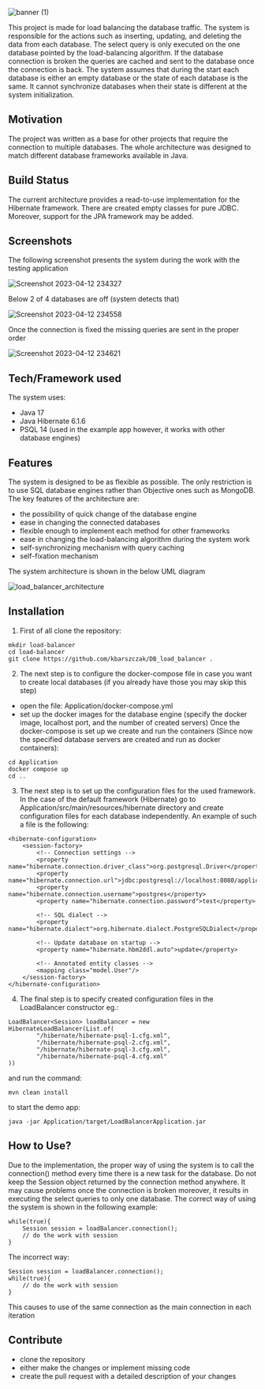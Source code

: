 ![banner (1)](https://user-images.githubusercontent.com/72699445/231595290-94018ac1-8312-4df4-a3df-379093ffc0f4.png)

This project is made for load balancing the database traffic. The system is responsible for the actions such as inserting, updating, and deleting the data from each database. The select query is only executed on the one database pointed by the load-balancing algorithm. If the database connection is broken the queries are cached and sent to the database once the connection is back. The system assumes that during the start each database is either an empty database or the state of each database is the same. It cannot synchronize databases when their state is different at the system initialization.

## Motivation

The project was written as a base for other projects that require the connection to multiple databases. The whole architecture was designed to match different database frameworks available in Java.

## Build Status

The current architecture provides a read-to-use implementation for the Hibernate framework. There are created empty classes for pure JDBC. Moreover, support for the JPA framework may be added.

## Screenshots

The following screenshot presents the system during the work with the testing application

![Screenshot 2023-04-12 234327](https://user-images.githubusercontent.com/72699445/231592722-e191644b-646b-46a4-b9d1-779ab62a6b4a.png)

Below 2 of 4 databases are off (system detects that)

![Screenshot 2023-04-12 234558](https://user-images.githubusercontent.com/72699445/231593126-a2c087d4-077c-4e1f-b3c9-7e0eb4a681b9.png)

Once the connection is fixed the missing queries are sent in the proper order

![Screenshot 2023-04-12 234621](https://user-images.githubusercontent.com/72699445/231593294-d0a58f69-c22c-48a2-b9d3-88ce1a86ce7e.png)

## Tech/Framework used

The system uses:
- Java 17
- Java Hibernate 6.1.6
- PSQL 14 (used in the example app however, it works with other database engines)

## Features

The system is designed to be as flexible as possible. The only restriction is to use SQL database engines rather than Objective ones such as MongoDB. The key features of the architecture are:
- the possibility of quick change of the database engine
- ease in changing the connected databases
- flexible enough to implement each method for other frameworks
- ease in changing the load-balancing algorithm during the system work
- self-synchronizing mechanism with query caching
- self-fixation mechanism

The system architecture is shown in the below UML diagram

![load_balancer_architecture](https://user-images.githubusercontent.com/72699445/231595117-bca746a4-8a0b-4b38-bbb6-68480f7a42ff.png)

## Installation

1. First of all clone the repository:
```
mkdir load-balancer
cd load-balancer
git clone https://github.com/kbarszczak/DB_load_balancer .
```
2. The next step is to configure the docker-compose file in case you want to create local databases (if you already have those you may skip this step)
- open the file: Application/docker-compose.yml
- set up the docker images for the database engine (specify the docker image, localhost port, and the number of created servers)
Once the docker-compose is set up we create and run the containers (Since now the specified database servers are created and run as docker containers):
```
cd Application
docker compose up
cd ..
```
3. The next step is to set up the configuration files for the used framework. In the case of the default framework (Hibernate) go to Application/src/main/resources/hibernate directory and create configuration files for each database independently. An example of such a file is the following:
```
<hibernate-configuration>
    <session-factory>
        <!-- Connection settings -->
        <property name="hibernate.connection.driver_class">org.postgresql.Driver</property>
        <property name="hibernate.connection.url">jdbc:postgresql://localhost:8080/application</property>
        <property name="hibernate.connection.username">postgres</property>
        <property name="hibernate.connection.password">test</property>

        <!-- SQL dialect -->
        <property name="hibernate.dialect">org.hibernate.dialect.PostgreSQLDialect</property>

        <!-- Update database on startup -->
        <property name="hibernate.hbm2ddl.auto">update</property>

        <!-- Annotated entity classes -->
        <mapping class="model.User"/>
    </session-factory>
</hibernate-configuration>
```
4. The final step is to specify created configuration files in the LoadBalancer constructor eg.:
```
LoadBalancer<Session> loadBalancer = new HibernateLoadBalancer(List.of(
        "/hibernate/hibernate-psql-1.cfg.xml",
        "/hibernate/hibernate-psql-2.cfg.xml",
        "/hibernate/hibernate-psql-3.cfg.xml",
        "/hibernate/hibernate-psql-4.cfg.xml"
))
```
and run the command:
```
mvn clean install
```
to start the demo app:
```
java -jar Application/target/LoadBalancerApplication.jar
```

## How to Use?

Due to the implementation, the proper way of using the system is to call the connection() method every time there is a new task for the database. Do not keep the Session object returned by the connection method anywhere. It may cause problems once the connection is broken moreover, it results in executing the select queries to only one database. The correct way of using the system is shown in the following example:
```
while(true){
    Session session = loadBalancer.connection();
    // do the work with session
}
```
The incorrect way:
```
Session session = loadBalancer.connection();
while(true){
    // do the work with session
}
```
This causes to use of the same connection as the main connection in each iteration

## Contribute
- clone the repository
- either make the changes or implement missing code
- create the pull request with a detailed description of your changes
